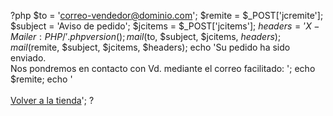?php
$to = 'correo-vendedor@dominio.com';
$remite = $_POST['jcremite'];
$subject = 'Aviso de pedido';
$jcitems = $_POST['jcitems'];
$headers = 'X-Mailer: PHP/' . phpversion();
mail($to, $subject, $jcitems, $headers);
mail($remite, $subject, $jcitems, $headers);
echo 'Su pedido ha sido enviado.<br/> Nos pondremos en contacto con Vd. mediante el correo facilitado: ';
echo $remite;
echo '<br/><br/><a href="javascript:history.go(-1)">Volver a la tienda</a>';
?
